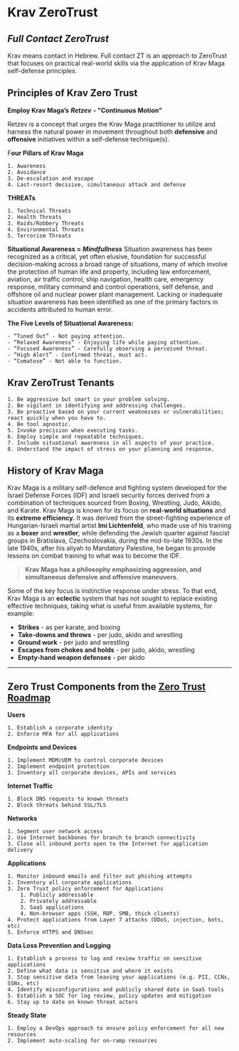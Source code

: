 # Krav ZeroTrust
## *Full Contact ZeroTrust*

Krav means contact in Hebrew. Full contact ZT is an approach to ZeroTrust that focuses on practical real-world skills via the application of Krav Maga self-defense principles.

## Principles of Krav Zero Trust

**Employ Krav Maga’s** ***Retzev*** **- "Continuous Motion"**

Retzev is a concept that urges the Krav Maga practitioner to utilize and harness the natural power in movement throughout both **defensive** and **offensive** initiatives within a self-defense technique(s).

F**our Pillars of Krav Maga**

    1. Awareness
    2. Avoidance
    3. De-escalation and escape
    4. Last-resort decisive, simultaneous attack and defense

**THREATs**

    1. Technical Threats
    2. Health Threats
    3. Raids/Robbery Threats
    4. Environmental Threats
    5. Terrorism Threats

**Situational Awareness =** ***Mindfullness***
Situation awareness has been recognized as a critical, yet often elusive, foundation for successful decision-making across a broad range of situations, many of which involve the protection of human life and property, including law enforcement, aviation, air traffic control, ship navigation, health care, emergency response, military command and control operations, self defense, and offshore oil and nuclear power plant management. Lacking or inadequate situation awareness has been identified as one of the primary factors in accidents attributed to human error.

**The Five Levels of Situational Awareness:**

    - “Tuned Out” - Not paying attention.
    - “Relaxed Awareness” - Enjoying life while paying attention.
    - “Focused Awareness” - Carefully observing a perceived threat.
    - “High Alert” - Confirmed threat, must act.
    - “Comatose” - Not able to function.


## Krav ZeroTrust Tenants
    1. Be aggressive but smart in your problem solving.
    2. Be vigilant in identifying and addressing challenges.
    3. Be proactive based on your current weaknesses or vulnerabilities; react quickly when you have to.
    4. Be tool agnostic.
    5. Invoke precision when executing tasks.
    6. Employ simple and repeatable techniques.
    7. Include situational awareness in all aspects of your practice.
    8. Understand the impact of stress on your planning and response.


## History of Krav Maga

Krav Maga is a military self-defence and fighting system developed for the Israel Defense Forces (IDF) and Israeli security forces derived from a combination of techniques sourced from Boxing, Wrestling, Judo, Aikido, and Karate. Krav Maga is known for its focus on **real-world situations** and its **extreme efficiency.** It was derived from the street-fighting experience of Hungarian-Israeli martial artist **Imi Lichtenfeld**, who made use of his training as a **boxer** and **wrestler**, while defending the Jewish quarter against fascist groups in Bratislava, Czechoslovakia, during the mid-to-late 1930s. In the late 1940s, after his aliyah to Mandatory Palestine, he began to provide lessons on combat training to what was to become the IDF.


> **Krav Maga has a philosophy emphasizing aggression, and simultaneous defensive and offensive maneuvers.**
>

Some of the key focus is instinctive response under stress. To that end, Krav Maga is an **eclectic** system that has not sought to replace existing effective techniques, taking what is useful from available systems, for example:


- **Strikes** - as per karate, and boxing
- **Take-downs and throws** - per judo, akido and wrestling
- **Ground work** - per judo and wrestling
- **Escapes from chokes and holds** - per judo, akido, wrestling
- **Empty-hand weapon defenses** - per akido


----------
## Zero Trust Components from the [Zero Trust Roadmap](https://zerotrustroadmap.org/)

[](https://zerotrustroadmap.org/)**Users**

    1. Establish a corporate identity
    2. Enforce MFA for all applications

**Endpoints and Devices**

    1. Implement MDM/UEM to control corporate devices
    2. Implement endpoint protection
    3. Inventory all corporate devices, APIs and services

**Internet Traffic**

    1. Block DNS requests to known threats
    2. Block threats behind SSL/TLS

**Networks**

    1. Segment user network access
    2. Use Internet backbones for branch to branch connectivity
    3. Close all inbound ports open to the Internet for application delivery

**Applications**

    1. Monitor inbound emails and filter out phishing attempts
    2. Inventory all corporate applications
    3. Zero Trust policy enforcement for Applications
        1. Publicly addressable
        2. Privately addressable
        3. SaaS applications
        4. Non-browser apps (SSH, RDP, SMB, thick clients)
    4. Protect applications from Layer 7 attacks (DDoS, injection, bots, etc)
    5. Enforce HTTPS and DNSsec

**Data Loss Prevention and Logging**

    1. Establish a process to log and review traffic on sensitive applications
    2. Define what data is sensitive and where it exists
    3. Stop sensitive data from leaving your applications (e.g. PII, CCNs, SSNs, etc)
    4. Identify misconfigurations and publicly shared data in SaaS tools
    5. Establish a SOC for log review, policy updates and mitigation
    6. Stay up to date on known threat actors

**Steady State**

    1. Employ a DevOps approach to ensure policy enforcement for all new resources
    2. Implement auto-scaling for on-ramp resources
